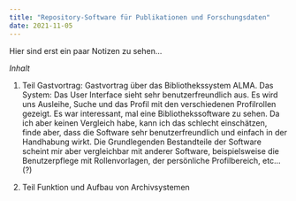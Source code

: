 ```yaml
---
title: "Repository-Software für Publikationen und Forschungsdaten"
date: 2021-11-05
---
```


Hier sind erst ein paar Notizen zu sehen...

*Inhalt*
1. Teil Gastvortrag:
Gastvortrag über das Bibliothekssystem ALMA. 
Das System: Das User Interface sieht sehr benutzerfreundlich aus. Es wird uns Ausleihe, Suche und das Profil mit den verschiedenen Profilrollen gezeigt. Es war interessant, mal eine Bibliothekssoftware zu sehen. Da ich aber keinen Vergleich habe, kann ich das schlecht einschätzen, finde aber, dass die Software sehr benutzerfreundlich und einfach in der Handhabung wirkt. Die Grundlegenden Bestandteile der Software scheint mir aber vergleichbar mit anderer Software, beispielsweise die Benutzerpflege mit Rollenvorlagen, der persönliche Profilbereich, etc...(?)

2. Teil Funktion und Aufbau von Archivsystemen

